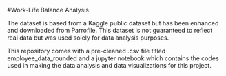 #Work-Life Balance Analysis

The dataset is based from a Kaggle public dataset but has been enhanced and downloaded from Parrofile. 
This dataset is not guaranteed to reflect real data but was used solely for data analysis purposes.

This repository comes with a pre-cleaned .csv file titled employee_data_rounded and a jupyter notebook 
which contains the codes used in making the data analysis and data visualizations for this project. 
